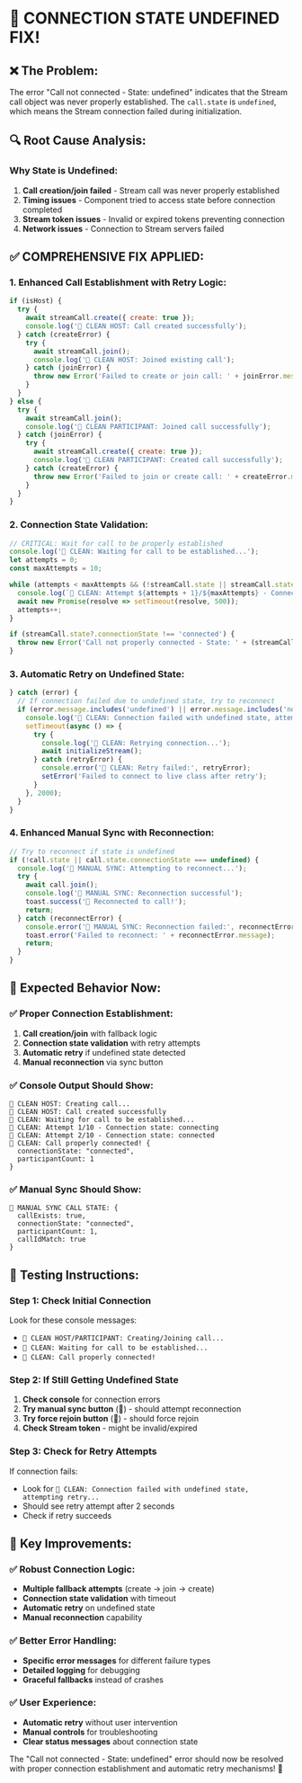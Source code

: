 # 🔌 CONNECTION STATE UNDEFINED FIX!

## ❌ **The Problem:**
The error "Call not connected - State: undefined" indicates that the Stream call object was never properly established. The `call.state` is `undefined`, which means the Stream connection failed during initialization.

## 🔍 **Root Cause Analysis:**

### **Why State is Undefined:**
1. **Call creation/join failed** - Stream call was never properly established
2. **Timing issues** - Component tried to access state before connection completed
3. **Stream token issues** - Invalid or expired tokens preventing connection
4. **Network issues** - Connection to Stream servers failed

## ✅ **COMPREHENSIVE FIX APPLIED:**

### **1. Enhanced Call Establishment with Retry Logic:**
```javascript
if (isHost) {
  try {
    await streamCall.create({ create: true });
    console.log('🚀 CLEAN HOST: Call created successfully');
  } catch (createError) {
    try {
      await streamCall.join();
      console.log('🚀 CLEAN HOST: Joined existing call');
    } catch (joinError) {
      throw new Error('Failed to create or join call: ' + joinError.message);
    }
  }
} else {
  try {
    await streamCall.join();
    console.log('🚀 CLEAN PARTICIPANT: Joined call successfully');
  } catch (joinError) {
    try {
      await streamCall.create({ create: true });
      console.log('🚀 CLEAN PARTICIPANT: Created call successfully');
    } catch (createError) {
      throw new Error('Failed to join or create call: ' + createError.message);
    }
  }
}
```

### **2. Connection State Validation:**
```javascript
// CRITICAL: Wait for call to be properly established
console.log('🚀 CLEAN: Waiting for call to be established...');
let attempts = 0;
const maxAttempts = 10;

while (attempts < maxAttempts && (!streamCall.state || streamCall.state.connectionState !== 'connected')) {
  console.log(`🚀 CLEAN: Attempt ${attempts + 1}/${maxAttempts} - Connection state: ${streamCall.state?.connectionState || 'undefined'}`);
  await new Promise(resolve => setTimeout(resolve, 500));
  attempts++;
}

if (streamCall.state?.connectionState !== 'connected') {
  throw new Error('Call not properly connected - State: ' + (streamCall.state?.connectionState || 'undefined'));
}
```

### **3. Automatic Retry on Undefined State:**
```javascript
} catch (error) {
  // If connection failed due to undefined state, try to reconnect
  if (error.message.includes('undefined') || error.message.includes('not properly connected')) {
    console.log('🚀 CLEAN: Connection failed with undefined state, attempting retry...');
    setTimeout(async () => {
      try {
        console.log('🚀 CLEAN: Retrying connection...');
        await initializeStream();
      } catch (retryError) {
        console.error('🚀 CLEAN: Retry failed:', retryError);
        setError('Failed to connect to live class after retry');
      }
    }, 2000);
  }
}
```

### **4. Enhanced Manual Sync with Reconnection:**
```javascript
// Try to reconnect if state is undefined
if (!call.state || call.state.connectionState === undefined) {
  console.log('🔄 MANUAL SYNC: Attempting to reconnect...');
  try {
    await call.join();
    console.log('🔄 MANUAL SYNC: Reconnection successful');
    toast.success('🔄 Reconnected to call!');
    return;
  } catch (reconnectError) {
    console.error('🔄 MANUAL SYNC: Reconnection failed:', reconnectError);
    toast.error('Failed to reconnect: ' + reconnectError.message);
    return;
  }
}
```

## 🎯 **Expected Behavior Now:**

### ✅ **Proper Connection Establishment:**
1. **Call creation/join** with fallback logic
2. **Connection state validation** with retry attempts
3. **Automatic retry** if undefined state detected
4. **Manual reconnection** via sync button

### ✅ **Console Output Should Show:**
```
🚀 CLEAN HOST: Creating call...
🚀 CLEAN HOST: Call created successfully
🚀 CLEAN: Waiting for call to be established...
🚀 CLEAN: Attempt 1/10 - Connection state: connecting
🚀 CLEAN: Attempt 2/10 - Connection state: connected
🚀 CLEAN: Call properly connected! {
  connectionState: "connected",
  participantCount: 1
}
```

### ✅ **Manual Sync Should Show:**
```
🔄 MANUAL SYNC CALL STATE: {
  callExists: true,
  connectionState: "connected",
  participantCount: 1,
  callIdMatch: true
}
```

## 🧪 **Testing Instructions:**

### **Step 1: Check Initial Connection**
Look for these console messages:
- `🚀 CLEAN HOST/PARTICIPANT: Creating/Joining call...`
- `🚀 CLEAN: Waiting for call to be established...`
- `🚀 CLEAN: Call properly connected!`

### **Step 2: If Still Getting Undefined State**
1. **Check console** for connection errors
2. **Try manual sync button** (🔄) - should attempt reconnection
3. **Try force rejoin button** (🔁) - should force rejoin
4. **Check Stream token** - might be invalid/expired

### **Step 3: Check for Retry Attempts**
If connection fails:
- Look for `🚀 CLEAN: Connection failed with undefined state, attempting retry...`
- Should see retry attempt after 2 seconds
- Check if retry succeeds

## 🚀 **Key Improvements:**

### ✅ **Robust Connection Logic:**
- **Multiple fallback attempts** (create → join → create)
- **Connection state validation** with timeout
- **Automatic retry** on undefined state
- **Manual reconnection** capability

### ✅ **Better Error Handling:**
- **Specific error messages** for different failure types
- **Detailed logging** for debugging
- **Graceful fallbacks** instead of crashes

### ✅ **User Experience:**
- **Automatic retry** without user intervention
- **Manual controls** for troubleshooting
- **Clear status messages** about connection state

The "Call not connected - State: undefined" error should now be resolved with proper connection establishment and automatic retry mechanisms! 🔌
